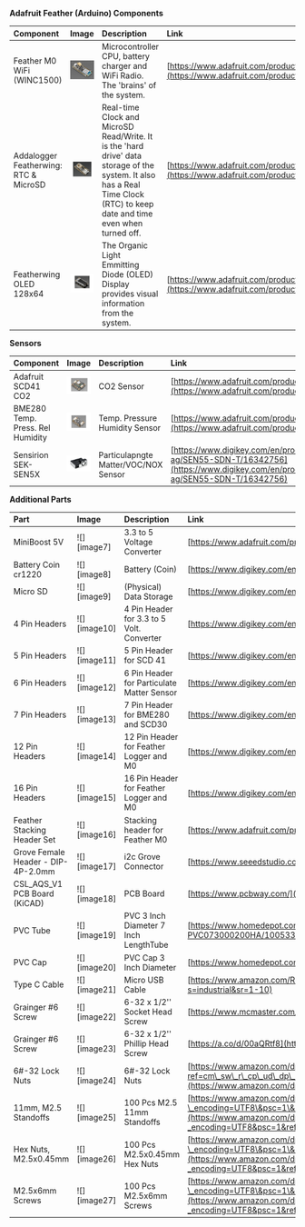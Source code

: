 **Adafruit Feather (Arduino) Components**

| Component | Image | Description | Link |
| :---- | :---- | :---- | :---- |
| Feather M0 WiFi (WINC1500) | ![Feather M0 Wifi](images/Feather_M0_Wifi.png "Feather_M0_Wifi") | Microcontroller CPU, battery charger and WiFi Radio. The 'brains' of the system. | [https://www.adafruit.com/product/3010](https://www.adafruit.com/product/3010) |
| Addalogger Featherwing: RTC & MicroSD | ![Addalogger_Featherwing](images/Addalogger_FeatherWing.png "Addalogger Featherwing") | Real-time Clock and MicroSD Read/Write. It is the 'hard drive' data storage of the system. It also has a Real Time Clock (RTC) to keep date and time even when turned off. | [https://www.adafruit.com/product/2922](https://www.adafruit.com/product/2922) |
| Featherwing OLED 128x64 | ![FeatherWing_OLED](images/FeatherWing_OLED.png "FeatherWing OLED") | The Organic Light Emmitting Diode (OLED) Display provides visual information from the system. | [https://www.adafruit.com/product/4650](https://www.adafruit.com/product/4650) |

**Sensors**

| Component | Image | Description | Link |
| :---- | :---- | :---- | :---- |
| Adafruit SCD41 CO2 | ![Adafruit_SCD41-CO2](images/Adafruit_SCD-41.png "Adafruit SCD-41") | CO2 Sensor | [https://www.adafruit.com/product/5190](https://www.adafruit.com/product/5190) |
| BME280 Temp. Press. Rel Humidity | ![Adafruit_BME280](images/Adafruit%20BME280.png "Adafruit BME280") | Temp. Pressure Humidity Sensor | [https://www.adafruit.com/product/2652](https://www.adafruit.com/product/2652) |
| Sensirion SEK-SEN5X | ![SEN55_PM-AQS](images/SEN55_PM-AQS.png "SEN55_PM-AQS") | Particulapngte Matter/VOC/NOX Sensor | [https://www.digikey.com/en/products/detail/sensirion-ag/SEN55-SDN-T/16342756](https://www.digikey.com/en/products/detail/sensirion-ag/SEN55-SDN-T/16342756) |

**Additional Parts**

| Part | Image | Description | Link |
| :---- | :---- | :---- | :---- |
| MiniBoost 5V | ![][image7] | 3.3 to 5 Voltage Converter | [https://www.adafruit.com/product/4654](https://www.adafruit.com/product/4654) |
| Battery Coin cr1220 | ![][image8] | Battery (Coin) | [https://www.digikey.com/en/products/detail/renata-batteries/RENATA-CR1220-TS-1/13283109](https://www.digikey.com/en/products/detail/renata-batteries/RENATA-CR1220-TS-1/13283109) |
| Micro SD | ![][image9] | (Physical) Data Storage | [https://www.digikey.com/en/products/detail/delkin-devices-inc/USDCOEM-16GB/13882332](https://www.digikey.com/en/products/detail/delkin-devices-inc/USDCOEM-16GB/13882332) |
| 4 Pin Headers | ![][image10] | 4 Pin Header for 3.3 to 5 Volt. Converter | [https://www.digikey.com/en/products/detail/sullins-connector-solutions/PPTC041LFBN-RC/810144](https://www.digikey.com/en/products/detail/sullins-connector-solutions/PPTC041LFBN-RC/810144) |
| 5 Pin Headers | ![][image11] | 5 Pin Header for SCD 41  | [https://www.digikey.com/en/products/detail/sullins-connector-solutions/PPTC051LFBN-RC/807239](https://www.digikey.com/en/products/detail/sullins-connector-solutions/PPTC051LFBN-RC/807239) |
| 6 Pin Headers | ![][image12] | 6 Pin Header for Particulate Matter Sensor | [https://www.digikey.com/en/products/detail/w%C3%BCrth-elektronik/61300611821/16608482](https://www.digikey.com/en/products/detail/w%C3%BCrth-elektronik/61300611821/16608482) |
| 7 Pin Headers | ![][image13] | 7 Pin Header for BME280 and SCD30 | [https://www.digikey.com/en/products/detail/sullins-connector-solutions/PPTC071LFBN-RC/810146](https://www.digikey.com/en/products/detail/sullins-connector-solutions/PPTC071LFBN-RC/810146) |
| 12 Pin Headers | ![][image14] | 12 Pin Header for Feather Logger and M0 | [https://www.digikey.com/en/products/detail/sullins-connector-solutions/PPTC121LFBN-RC/807231](https://www.digikey.com/en/products/detail/sullins-connector-solutions/PPTC121LFBN-RC/807231) |
| 16 Pin Headers | ![][image15] | 16 Pin Header for Feather Logger and M0 | [https://www.digikey.com/en/products/detail/sullins-connector-solutions/PPTC161LFBN-RC/810154](https://www.digikey.com/en/products/detail/sullins-connector-solutions/PPTC161LFBN-RC/810154) |
| Feather Stacking Header Set | ![][image16] | Stacking header for Feather M0 | [https://www.adafruit.com/product/2830](https://www.adafruit.com/product/2830) |
| Grove Female Header \- DIP-4P-2.0mm | ![][image17] | i2c Grove Connector | [https://www.seeedstudio.com/Grove-Universal-4-pin-connector.html](https://www.seeedstudio.com/Grove-Universal-4-pin-connector.html) |
| CSL\_AQS\_V1 PCB Board (KiCAD) | ![][image18] | PCB Board | [https://www.pcbway.com/](https://www.pcbway.com/) [https://github.com/Community-Sensor-Lab/Air-Quality-Sensor/tree/CSL\_AQS\_V5](https://github.com/Community-Sensor-Lab/Air-Quality-Sensor/tree/CSL_AQS_V5) |
| PVC Tube | ![][image19] | PVC 3 Inch Diameter 7 Inch LengthTube | [https://www.homedepot.com/p/Charlotte-Pipe-3-in-x-2-ft-PVC-DWV-Sch-40-Pipe-PVC073000200HA/100533056](https://www.homedepot.com/p/Charlotte-Pipe-3-in-x-2-ft-PVC-DWV-Sch-40-Pipe-PVC073000200HA/100533056) |
| PVC Cap | ![][image20] | PVC Cap 3 Inch Diameter | [https://www.homedepot.com/p/3-in-PVC-DWV-Cap-PVC001161000HD/203393254](https://www.homedepot.com/p/3-in-PVC-DWV-Cap-PVC001161000HD/203393254) |
| Type C Cable | ![][image21] | Micro USB Cable | [https://www.amazon.com/Ruaeoda-Micro-Android-Charger-Gold-Plated/dp/B0D7RZJSPS/ref=sr\_1\_10?s=industrial\&sr=1-10](https://www.amazon.com/Ruaeoda-Micro-Android-Charger-Gold-Plated/dp/B0D7RZJSPS/ref=sr_1_10?s=industrial&sr=1-10)  |
| Grainger \#6 Screw | ![][image22] | 6-32 x 1/2'' Socket Head Screw | [https://www.mcmaster.com/catalog/130/3555/92196A146](https://www.mcmaster.com/catalog/130/3555/92196A146)  |
| Grainger \#6 Screw | ![][image23] | 6-32 x 1/2'' Phillip Head Screw | [https://a.co/d/00aQRtf8](https://a.co/d/00aQRtf8) |
| 6\#-32 Lock Nuts | ![][image24] | 6\#-32 Lock Nuts | [https://www.amazon.com/dp/B09V2SMKCS?ref=cm\_sw\_r\_cp\_ud\_dp\_85DV0K4XSP3YVNZTQ9CF\&ref\_=cm\_sw\_r\_cp\_ud\_dp\_85DV0K4XSP3YVNZTQ9CF\&social\_share=cm\_sw\_r\_cp\_ud\_dp\_85DV0K4XSP3YVNZTQ9CF\&skipTwisterOG=2\&th=1](https://www.amazon.com/dp/B09V2SMKCS?ref=cm_sw_r_cp_ud_dp_85DV0K4XSP3YVNZTQ9CF&ref_=cm_sw_r_cp_ud_dp_85DV0K4XSP3YVNZTQ9CF&social_share=cm_sw_r_cp_ud_dp_85DV0K4XSP3YVNZTQ9CF&skipTwisterOG=2&th=1)  |
| 11mm, M2.5 Standoffs | ![][image25] | 100 Pcs M2.5 11mm Standoffs | [https://www.amazon.com/dp/B0BK99T8S4?\_encoding=UTF8\&psc=1\&ref=cm\_sw\_r\_cp\_ud\_dp\_NJHTWAXYMZAMQTEPGTWG\&ref\_=cm\_sw\_r\_cp\_ud\_dp\_NJHTWAXYMZAMQTEPGTWG\&social\_share=cm\_sw\_r\_cp\_ud\_dp\_NJHTWAXYMZAMQTEPGTWG\&skipTwisterOG=2](https://www.amazon.com/dp/B0BK99T8S4?_encoding=UTF8&psc=1&ref=cm_sw_r_cp_ud_dp_NJHTWAXYMZAMQTEPGTWG&ref_=cm_sw_r_cp_ud_dp_NJHTWAXYMZAMQTEPGTWG&social_share=cm_sw_r_cp_ud_dp_NJHTWAXYMZAMQTEPGTWG&skipTwisterOG=2)  |
| Hex Nuts, M2.5x0.45mm | ![][image26] | 100 Pcs M2.5x0.45mm Hex Nuts | [https://www.amazon.com/dp/B07H3WGLJN?\_encoding=UTF8\&psc=1\&ref=cm\_sw\_r\_cp\_ud\_dp\_YWEFJ3H8FVGTAFAJ55B1\&ref\_=cm\_sw\_r\_cp\_ud\_dp\_YWEFJ3H8FVGTAFAJ55B1\&social\_share=cm\_sw\_r\_cp\_ud\_dp\_YWEFJ3H8FVGTAFAJ55B1\&skipTwisterOG=2](https://www.amazon.com/dp/B07H3WGLJN?_encoding=UTF8&psc=1&ref=cm_sw_r_cp_ud_dp_YWEFJ3H8FVGTAFAJ55B1&ref_=cm_sw_r_cp_ud_dp_YWEFJ3H8FVGTAFAJ55B1&social_share=cm_sw_r_cp_ud_dp_YWEFJ3H8FVGTAFAJ55B1&skipTwisterOG=2)  |
| M2.5x6mm Screws | ![][image27] | 100 Pcs M2.5x6mm Screws | [https://www.amazon.com/dp/B01B1PGR22?\_encoding=UTF8\&psc=1\&ref=cm\_sw\_r\_cp\_ud\_dp\_V3CT5FRAVAEGDJX2H49D\&ref\_=cm\_sw\_r\_cp\_ud\_dp\_V3CT5FRAVAEGDJX2H49D\&social\_share=cm\_sw\_r\_cp\_ud\_dp\_V3CT5FRAVAEGDJX2H49D\&skipTwisterOG=2](https://www.amazon.com/dp/B01B1PGR22?_encoding=UTF8&psc=1&ref=cm_sw_r_cp_ud_dp_V3CT5FRAVAEGDJX2H49D&ref_=cm_sw_r_cp_ud_dp_V3CT5FRAVAEGDJX2H49D&social_share=cm_sw_r_cp_ud_dp_V3CT5FRAVAEGDJX2H49D&skipTwisterOG=2)  |

